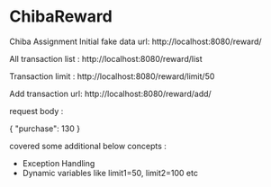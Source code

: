 # ChibaReward
Chiba Assignment
Initial fake data url:
http://localhost:8080/reward/

All transaction list :
http://localhost:8080/reward/list

Transaction limit :
http://localhost:8080/reward/limit/50

Add transaction url:
http://localhost:8080/reward/add/

request body : 

{
    "purchase": 130
}


covered some additional below concepts :
- Exception Handling
- Dynamic variables like limit1=50, limit2=100 etc
